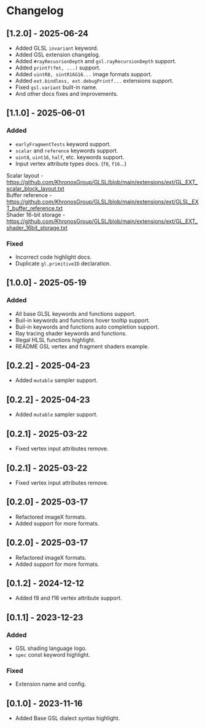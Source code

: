 # Changelog

## [1.2.0] - 2025-06-24

- Added GLSL `invariant` keyword.
- Added GSL extension changelog.
- Added `#rayRecusrionDepth` and `gsl.rayRecursionDepth` support.
- Added `printf(fmt, ...)` support.
- Added `uintR8, sintR16G16...` image formats support.
- Added `ext.bindless, ext.debugPrintf...` extensions support.
- Fixed `gsl.variant` built-in name.
- And other docs fixes and improvements.

## [1.1.0] - 2025-06-01

### Added

- `earlyFragmentTests` keyword support.
- `scalar` and `reference` keywords support.
- `uint8`, `uint16`, `half`, etc. keywords support.
- Input vertex attribute types docs. (`f8`, `f16`...)

Scalar layout - https://github.com/KhronosGroup/GLSL/blob/main/extensions/ext/GL_EXT_scalar_block_layout.txt<br>
Buffer reference - https://github.com/KhronosGroup/GLSL/blob/main/extensions/ext/GLSL_EXT_buffer_reference.txt<br>
Shader 16-bit storage - https://github.com/KhronosGroup/GLSL/blob/main/extensions/ext/GL_EXT_shader_16bit_storage.txt

### Fixed

- Incorrect code highlight docs.
- Duplicate `gl.primitiveID` declaration.

## [1.0.0] - 2025-05-19

### Added

- All base GLSL keywords and functions support.
- Buil-in keywords and functions hover tooltip support.
- Buil-in keywords and functions auto completion support.
- Ray tracing shader keywords and functions.
- Illegal HLSL functions highlight.
- README GSL vertex and fragment shaders example.

## [0.2.2] - 2025-04-23

- Added `mutable` sampler support.

## [0.2.2] - 2025-04-23

- Added `mutable` sampler support.

## [0.2.1] - 2025-03-22

- Fixed vertex input attributes remove.

## [0.2.1] - 2025-03-22

- Fixed vertex input attributes remove.

## [0.2.0] - 2025-03-17

- Refactored imageX formats.
- Added support for more formats.

## [0.2.0] - 2025-03-17

- Refactored imageX formats.
- Added support for more formats.

## [0.1.2] - 2024-12-12

- Added f8 and f16 vertex attribute support.

## [0.1.1] - 2023-12-23

### Added

- GSL shading language logo.
- `spec` const keyword highlight.

### Fixed

- Extension name and config.

## [0.1.0] - 2023-11-16

- Added Base GSL dialect syntax highlight.
